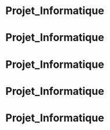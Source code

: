 # Projet_Informatique
# Projet_Informatique
# Projet_Informatique
# Projet_Informatique
# Projet_Informatique
